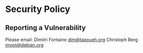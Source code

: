# Security Policy

## Reporting a Vulnerability
Please email: 
Dimitri Fontaine dim@tapoueh.org
Christoph Berg myon@debian.org
